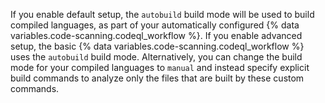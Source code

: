 If you enable default setup, the `autobuild` build mode will be used to build compiled languages, as part of your automatically configured {% data variables.code-scanning.codeql_workflow %}. If you enable advanced setup, the basic {% data variables.code-scanning.codeql_workflow %} uses the `autobuild` build mode. Alternatively, you can change the build mode for your compiled languages to `manual` and instead specify explicit build commands to analyze only the files that are built by these custom commands.
